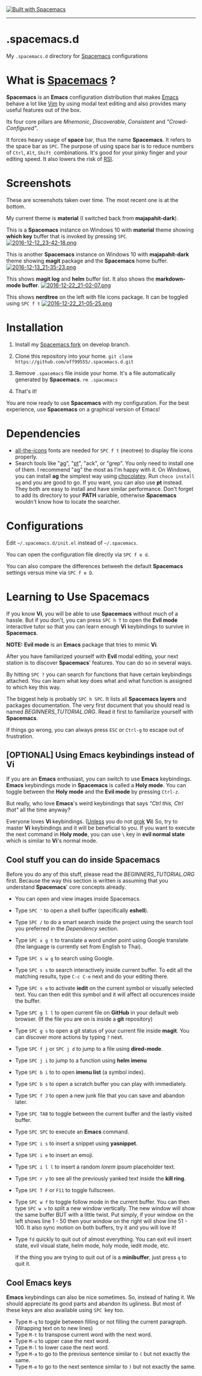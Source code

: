 [![Built with Spacemacs](https://cdn.rawgit.com/syl20bnr/spacemacs/442d025779da2f62fc86c2082703697714db6514/assets/spacemacs-badge.svg)](http://spacemacs.org)

<hr>

# .spacemacs.d
My `.spacemacs.d` directory for [Spacemacs](https://github.com/syl20bnr/spacemacs)
configurations

# What is [Spacemacs](https://github.com/syl20bnr/spacemacs) ?
**Spacemacs** is an **Emacs** configuration distribution that
makes [Emacs](https://github.com/emacs-mirror/emacs) behave a lot
like [Vim](https://github.com/vim/vim) by using modal text editing and also
provides many useful features out of the box.

Its four core pillars are *Mnemonic*, *Discoverable*,
*Consistent* and *"Crowd-Configured"*.

It forces heavy usage of **space** bar, thus the name **Spacemacs**. It refers
to the space bar as `SPC`. The purpose of using space bar is to reduce numbers
of `Ctrl`, `Alt`, `Shift `combinations. It's good for your pinky finger and your
editing speed. It also lowers the risk
of [RSI](https://en.wikipedia.org/wiki/Repetitive_strain_injury).

# Screenshots
These are screenshots taken over time. The most recent one is at the bottom.

My current theme is **material** (I switched back from **majapahit-dark**).

This is a **Spacemacs** instance on Windows 10 with **material** theme showing **which
key** buffer that is invoked by pressing `SPC`.
[![2016-12-12_23-42-18.png](screenshots/2016-12-12_23-42-18.png)
](screenshots/2016-12-12_23-42-18.png?raw=true)

This is another **Spacemacs** instance on Windows 10 with **majapahit-dark** theme
showing **magit** package and the **Spacemacs** home buffer.
[![2016-12-13_21-35-23.png](screenshots/2016-12-13_21-35-23.png)
](screenshots/2016-12-13_21-35-23.png?raw=true)

This shows **magit log** and **helm** buffer list. It also shows the
**markdown-mode buffer**.
[![2016-12-22_21-02-07.png](screenshots/2016-12-22_21-02-07.png)
](screenshots/2016-12-22_21-02-07.png?raw=true)

This shows **nerdtree** on the left with file icons package. It can be toggled
using `SPC f t`
[![2016-12-22_21-05-25.png](screenshots/2016-12-22_21-05-25.png)
](screenshots/2016-12-22_21-05-25.png?raw=true)

# Installation
1. Install my [Spacemacs fork](https://github.com/off99555/spacemacs/tree/develop)
  on develop branch.

2. Clone this repository into your home.
  `git clone https://github.com/off99555/.spacemacs.d.git`

3. Remove `.spacemacs` file inside your home.
  It's a file automatically generated by **Spacemacs**.
  `rm .spacemacs`

4. That's it!

  You are now ready to use **Spacemacs** with my configuration. For the best
  experience, use **Spacemacs** on a graphical version of Emacs!

# Dependencies
- [all-the-icons](https://github.com/domtronn/all-the-icons.el/tree/master/fonts)
  fonts are needed for `SPC f t` (neotree) to display file icons properly.
- Search tools like "[ag](https://github.com/ggreer/the_silver_searcher)",
  "[pt](https://github.com/monochromegane/the_platinum_searcher)", "ack", or
  "grep". You only need to install one of them. I recommend "ag" the most as I'm
  happy with it. On Windows, you can install **ag** the simplest way
  using [chocolatey](https://chocolatey.org/). Run `choco install ag` and you are
  good to go. If you want, you can also use **pt** instead. They both are easy to
  install and have similar performance. Don't forget to add its directory to your
  **PATH** variable, otherwise **Spacemacs** wouldn't know how to locate the searcher.

# Configurations
Edit `~/.spacemacs.d/init.el` instead of `~/.spacemacs`.

You can open the configuration file directly via `SPC f e d`.

You can also compare the differences betweeh the default **Spacemacs** settings
versus mine via `SPC f e D`.

# Learning to Use Spacemacs
If you know **Vi**, you will be able to use **Spacemacs** without much of a hassle.
But if you don't, you can press `SPC h T` to open the **Evil mode** interactive
tutor so that you can learn enough **Vi** keybindings to survive in **Spacemacs**.

**NOTE:** **Evil mode** is an **Emacs** package that tries to mimic **Vi**.

After you have familiarized yourself with **Evil** modal editing, your next
station is to discover **Spacemacs**' features. You can do so in several ways.

By hitting `SPC ?` you can search for functions that have certain keybindings
attached. You can learn what key does what and what function is assigned to
which key this way.

The biggest help is probably `SPC h SPC`. It lists all **Spacemacs layers** and
packages documentation. The very first document that you should read is named
*BEGINNERS_TUTORIAL.ORG*. Read it first to familiarize yourself with **Spacemacs**.

If things go wrong, you can always press `ESC` or `Ctrl-g` to escape out of
frustration.

## [OPTIONAL] Using Emacs keybindings instead of Vi
If you are an **Emacs** enthusiast, you can switch to use **Emacs** keybindings.
**Emacs** keybindings mode in **Spacemacs** is called a **Holy mode**.
You can toggle between the **Holy mode** and the **Evil mode** by pressing `Ctrl-z`.

But really, who love **Emacs**'s weird keybindings that says *"Ctrl this, Ctrl
that"* all the time anyway?

Everyone loves **Vi** keybindings. ([Unless](http://stackoverflow.com/questions/1218390/what-is-your-most-productive-shortcut-with-vim/1220118#1220118) you do
not [grok](https://en.wikipedia.org/wiki/Grok) **Vi**)
So, try to master **Vi** keybindings and it will be beneficial to you.
If you want to execute the next command in **Holy mode**, you can use `\` key in
**evil normal state** which is similar to **Vi**'s normal mode.

## Cool stuff you can do inside Spacemacs
Before you do any of this stuff, please read the *BEGINNERS_TUTORIAL.ORG* first.
Because the way this section is written is assuming that you understand
**Spacemacs**' core concepts already.

- You can open and view images inside Spacemacs.
- Type `SPC '` to open a shell buffer (specifically **eshell**).
- Type `SPC /` to do a smart search inside the project using the search tool you
  preferred in the *Dependency* section.
- Type `SPC x g t` to translate a word under point using Google translate (the
  language is currently set from English to Thai).
- Type `SPC s w g` to search using Google.
- Type `SPC s s` to search interactively inside current buffer. To edit all the
  matching results, type `C-c C-e` next and do your editing there.
- Type `SPC s e` to activate **iedit** on the current symbol or visually
  selected text. You can then edit this symbol and it will affect all
  occurences inside the buffer.
- Type `SPC g l l` to open current file on **GitHub** in your default web
  browser. (If the file you are on is inside a **git** repository)
- Type `SPC g s` to open a git status of your current file inside **magit**.
  You can discover more actions by typing `?` next.
- Type `SPC f j` or `SPC j d` to jump to a file using **dired-mode**.
- Type `SPC j i` to jump to a function using **helm imenu**
- Type `SPC b i` to to open **imenu list** (a symbol index).
- Type `SPC b s` to open a scratch buffer you can play with immediately.
- Type `SPC f J` to open a new junk file that you can save and abandon later.
- Type `SPC TAB` to toggle between the current buffer and the lastly visited buffer.
- Type `SPC SPC` to execute an **Emacs** command.
- Type `SPC i s` to insert a snippet using **yasnippet**.
- Type `SPC i e` to insert an emoji.
- Type `SPC i l l` to insert a random *lorem ipsum* placeholder text.
- Type `SPC r y` to see all the previously yanked text inside the **kill ring**.
- Type `SPC T F` or `F11` to toggle fullscreen.
- Type `SPC w f` to toggle follow mode in the current buffer. You can then type
  `SPC w v` to split a new window vertically. The new window will show the same
  buffer BUT with a little twist. Put simply, if your window on the left shows
  line 1 - 50 then your window on the right will show line 51 - 100. It also
  sync motion on both buffers, try it and you will love it!
- Type `fd` quickly to quit out of almost everything. You can exit evil
  insert state, evil visual state, helm mode, holy mode, iedit mode, etc.

  If the thing you are trying to quit out of is a **minibuffer**, just press `q`
  to quit it.

## Cool Emacs keys
**Emacs** keybindings can also be nice sometimes. So, instead of hating it. We
should appreciate its good parts and abandon its ugliness.
But most of these keys are also available using `SPC `key too.

- Type `M-q` to toggle between filling or not filling the current paragraph.
  (Wrapping text on to new lines)
- Type `M-t` to transpose current word with the next word.
- Type `M-u` to upper case the next word.
- Type `M-l` to lower case the next word.
- Type `M-a` to go to the previous sentence similar to `(` but not exactly the same.
- Type `M-e` to go to the next sentence similar to `)` but not exactly the same.
